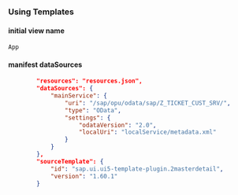 
### Using Templates

#### initial view name

`App`

#### manifest dataSources

``` JSON
		"resources": "resources.json",
		"dataSources": {
			"mainService": {
				"uri": "/sap/opu/odata/sap/Z_TICKET_CUST_SRV/",
				"type": "OData",
				"settings": {
					"odataVersion": "2.0",
					"localUri": "localService/metadata.xml"
				}
			}
		},
		"sourceTemplate": {
			"id": "sap.ui.ui5-template-plugin.2masterdetail",
			"version": "1.60.1"
		}
```

